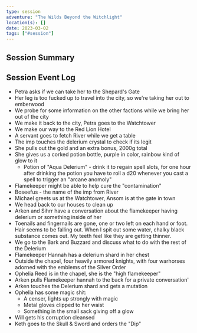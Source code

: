 ```yaml
---
type: session
adventure: "The Wilds Beyond the Witchlight"
location(s): []
date: 2023-03-02
tags: ["#session"]
---
```


## Session Summary

## Session Event Log

- Petra asks if we can take her to the Shepard's Gate
- Her leg is too fucked up to travel into the city, so we're taking her out to emberwood
- We probe for some information on the other factions while we bring her out of the city
- We make it back to the city, Petra goes to the Watchtower
- We make our way to the Red Lion Hotel
- A servant goes to fetch River while we get a table
- The imp touches the delerium crystal to check if its legit
- She pulls out the gold and an extra bonus, 2000g total
- She gives us a corked potion bottle, purple in color, rainbow kind of glow to it
	- Potion of "Aqua Delerium" - drink it to regain spell slots, for one hour after drinking the potion you have to roll a d20 whenever you cast a spell to trigger an "arcane anomoly"
- Flamekeeper might be able to help cure the "contamination"
- Boseefus - the name of the imp from River
- Michael greets us at the Watchtower, Ansom is at the gate in town
- We head back to our houses to clean up
- Arken and Sihrr have a conversation about the flamekeeper having delerium or something inside of her
- Toenails and fingernails are gone, one or two left on each hand or foot. Hair seems to be falling out. When I spit out some water, chalky black substance comes out. My teeth feel like they are getting thinner.
- We go to the Bark and Buzzard and discuss what to do with the rest of the Delerium
- Flamekeeper Hannah has a delerium shard in her chest
- Outside the chapel, four heavily armored knights, with four warhorses adorned with the emblems of the Silver Order
- Ophelia Reed is in the chapel, she is the "high flamekeeper"
- Arken pulls Flamekeeper hannah to the back for a private conversation'
- Arken touches the Delerium shard and gets a mutation
- Ophelia has some magic shit:
	- A censer, lights up strongly with magic
	- Metal gloves clipped to her waist
	- Something in the small sack giving off a glow 
- Will gets his corruption cleansed
- Keth goes to the Skull & Sword and orders the "Dip"
